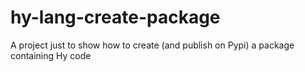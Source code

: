 # hy-lang-create-package
A project just to show how to create (and publish on Pypi) a package containing Hy code
